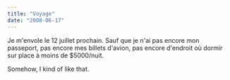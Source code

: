 ```yaml
---
title: "Voyage"
date: "2008-06-17"
---
```


Je m'envole le 12 juillet prochain. Sauf que je n'ai pas encore mon passeport, pas encore mes billets d'avion, pas encore d'endroit où dormir sur place à moins de $5000/nuit.

Somehow, I kind of like that.
